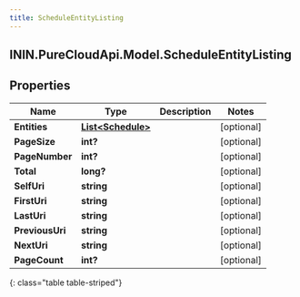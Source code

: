 ```yaml
---
title: ScheduleEntityListing
---
```

## ININ.PureCloudApi.Model.ScheduleEntityListing

## Properties

|Name | Type | Description | Notes|
|------------ | ------------- | ------------- | -------------|
| **Entities** | [**List&lt;Schedule&gt;**](Schedule.html) |  | [optional] |
| **PageSize** | **int?** |  | [optional] |
| **PageNumber** | **int?** |  | [optional] |
| **Total** | **long?** |  | [optional] |
| **SelfUri** | **string** |  | [optional] |
| **FirstUri** | **string** |  | [optional] |
| **LastUri** | **string** |  | [optional] |
| **PreviousUri** | **string** |  | [optional] |
| **NextUri** | **string** |  | [optional] |
| **PageCount** | **int?** |  | [optional] |
{: class="table table-striped"}



